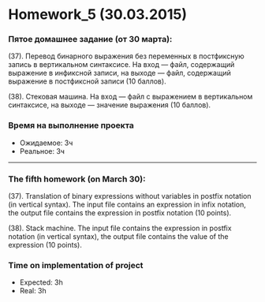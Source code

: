 ﻿Homework_5 (30.03.2015)
=======================

### Пятое домашнее задание (от 30 марта):

(37). Перевод бинарного выражения без переменных в постфиксную запись в вертикальном синтаксисе. На вход — файл, содержащий выражение в инфиксной записи, на выходе — файл, содержащий выражение в постфиксной записи (10 баллов).

(38). Стековая машина. На вход — файл с выражением в вертикальном синтаксисе, на выходе — значение выражения (10 баллов).

### Время на выполнение проекта
* Ожидаемое: 3ч
* Реальное: 3ч

______________________________

### The fifth homework (on March 30):

(37). Translation of binary expressions without variables in postfix notation (in vertical syntax). The input file contains an expression in infix notation, the output file contains the expression in postfix notation (10 points).

(38). Stack machine. The input file contains the expression in postfix notation (in vertical syntax), the output file contains the value of the expression (10 points).

### Time on implementation of project
* Expected: 3h
* Real: 3h